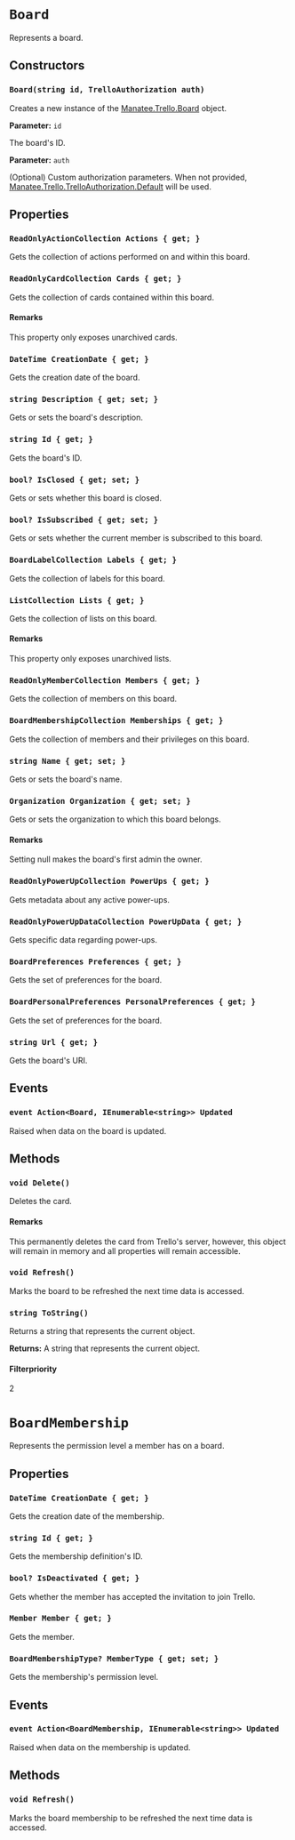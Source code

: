 # `Board`

Represents a board.

## Constructors

### `Board(string id, TrelloAuthorization auth)`

Creates a new instance of the [Manatee.Trello.Board]() object.

**Parameter:** `id`

The board's ID.

**Parameter:** `auth`

(Optional) Custom authorization parameters. When not provided,
            [Manatee.Trello.TrelloAuthorization.Default]() will be used.

## Properties

### `ReadOnlyActionCollection Actions { get; }`

Gets the collection of actions performed on and within this board.

### `ReadOnlyCardCollection Cards { get; }`

Gets the collection of cards contained within this board.

#### Remarks

This property only exposes unarchived cards.

### `DateTime CreationDate { get; }`

Gets the creation date of the board.

### `string Description { get; set; }`

Gets or sets the board's description.

### `string Id { get; }`

Gets the board's ID.

### `bool? IsClosed { get; set; }`

Gets or sets whether this board is closed.

### `bool? IsSubscribed { get; set; }`

Gets or sets whether the current member is subscribed to this board.

### `BoardLabelCollection Labels { get; }`

Gets the collection of labels for this board.

### `ListCollection Lists { get; }`

Gets the collection of lists on this board.

#### Remarks

This property only exposes unarchived lists.

### `ReadOnlyMemberCollection Members { get; }`

Gets the collection of members on this board.

### `BoardMembershipCollection Memberships { get; }`

Gets the collection of members and their privileges on this board.

### `string Name { get; set; }`

Gets or sets the board's name.

### `Organization Organization { get; set; }`

Gets or sets the organization to which this board belongs.

#### Remarks

Setting null makes the board's first admin the owner.

### `ReadOnlyPowerUpCollection PowerUps { get; }`

Gets metadata about any active power-ups.

### `ReadOnlyPowerUpDataCollection PowerUpData { get; }`

Gets specific data regarding power-ups.

### `BoardPreferences Preferences { get; }`

Gets the set of preferences for the board.

### `BoardPersonalPreferences PersonalPreferences { get; }`

Gets the set of preferences for the board.

### `string Url { get; }`

Gets the board's URI.

## Events

### `event Action<Board, IEnumerable<string>> Updated`

Raised when data on the board is updated.

## Methods

### `void Delete()`

Deletes the card.

#### Remarks

This permanently deletes the card from Trello's server, however, this object will
            remain in memory and all properties will remain accessible.

### `void Refresh()`

Marks the board to be refreshed the next time data is accessed.

### `string ToString()`

Returns a string that represents the current object.

**Returns:** A string that represents the current object.

#### Filterpriority

2

# `BoardMembership`

Represents the permission level a member has on a board.

## Properties

### `DateTime CreationDate { get; }`

Gets the creation date of the membership.

### `string Id { get; }`

Gets the membership definition's ID.

### `bool? IsDeactivated { get; }`

Gets whether the member has accepted the invitation to join Trello.

### `Member Member { get; }`

Gets the member.

### `BoardMembershipType? MemberType { get; set; }`

Gets the membership's permission level.

## Events

### `event Action<BoardMembership, IEnumerable<string>> Updated`

Raised when data on the membership is updated.

## Methods

### `void Refresh()`

Marks the board membership to be refreshed the next time data is accessed.

